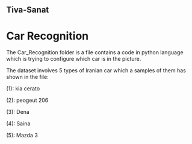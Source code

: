 ## Tiva-Sanat
# Car Recognition
The Car_Recognition folder is a file contains a code in python language which is trying to configure which car is in the picture.

The dataset involves 5 types of Iranian car which a samples of them has shown in the file:

(1): kia cerato

(2): peogeut 206

(3): Dena

(4): Saina

(5): Mazda 3

